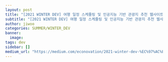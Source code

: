 ```yaml
---
layout: post
title: "[2021 WINTER DEV] 여행 일정 스케쥴링 및 인공지능 기반 관광지 추천 웹사이트 개발, ‘JMT-C’팀"
subtitle: "[2021 WINTER DEV] 여행 일정 스케쥴링 및 인공지능 기반 관광지 추천 웹사이트 개발, ‘JMT-C’팀"
author: jiwoo
categories: SUMMER/WINTER_DEV
banner:
  image:
tags: dev
sidebar: []
medium_url: "https://medium.com/econovation/2021-winter-dev-%EC%97%AC%ED%96%89-%EC%9D%BC%EC%A0%95-%EC%8A%A4%EC%BC%80%EC%A5%B4%EB%A7%81-%EB%B0%8F-%EC%9D%B8%EA%B3%B5%EC%A7%80%EB%8A%A5-%EA%B8%B0%EB%B0%98-%EA%B4%80%EA%B4%91%EC%A7%80-%EC%B6%94%EC%B2%9C-%EC%9B%B9%EC%82%AC%EC%9D%B4%ED%8A%B8-%EA%B0%9C%EB%B0%9C-jmt-c%ED%8C%80-60849d15a75b"
---
```

